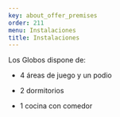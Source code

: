 ```yaml
---
key: about_offer_premises
order: 211
menu: Instalaciones
title: Instalaciones
---
```

Los Globos dispone de:
 
- 4 áreas de juego y un podio

- 2 dormitorios 

- 1 cocina con comedor